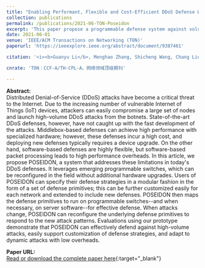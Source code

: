 ```yaml
---
title: "Enabling Performant, Flexible and Cost-Efficient DDoS Defense With Programmable Switches"
collection: publications
permalink: /publications/2021-06-TON-Poseidon
excerpt: 'This paper propose a programmable defense system against volumetric DDoS attacks.'
date: 2021-06-01
venue: 'IEEE/ACM Transactions on Networking (TON)'
paperurl: 'https://ieeexplore.ieee.org/abstract/document/9387461'

citation: '<i><b>Guanyu Li</b>, Menghao Zhang, Shicheng Wang, Chang Liu, Mingwei Xu, Ang Chen, Hongxin Hu, Guofei Gu, Qi Li, Jianping Wu. &quot;Enabling Performant, Flexible and Cost-Efficient DDoS Defense with Programmable Switches&quot;. In IEEE/ACM Transactions on Networking (TON), 2021.</i>'

cnrate: 'TON：CCF-A/TH-CPL-A，网络领域顶级期刊'

---
```

**Abstract:**  
Distributed Denial-of-Service (DDoS) attacks have become a critical threat to the Internet. Due to the increasing number of vulnerable Internet of Things (IoT) devices, attackers can easily compromise a large set of nodes and launch high-volume DDoS attacks from the botnets. State-of-the-art DDoS defenses, however, have not caught up with the fast development of the attacks. Middlebox-based defenses can achieve high performance with specialized hardware; however, these defenses incur a high cost, and deploying new defenses typically requires a device upgrade. On the other hand, software-based defenses are highly flexible, but software-based packet processing leads to high performance overheads. In this article, we propose POSEIDON, a system that addresses these limitations in today's DDoS defenses. It leverages emerging programmable switches, which can be reconfigured in the field without additional hardware upgrades. Users of POSEIDON can specify their defense strategies in a modular fashion in the form of a set of defense primitives; this can be further customized easily for each network and extended to include new defenses. POSEIDON then maps the defense primitives to run on programmable switches--and when necessary, on server software--for effective defense. When attacks change, POSEIDON can reconfigure the underlying defense primitives to respond to the new attack patterns. Evaluations using our prototype demonstrate that POSEIDON can effectively defend against high-volume attacks, easily support customization of defense strategies, and adapt to dynamic attacks with low overheads.

**Paper URL:**  
[Read or download the complete paper here](https://ieeexplore.ieee.org/abstract/document/9387461){:target="\_blank"}
